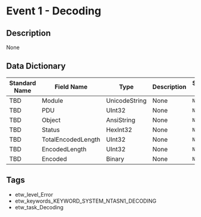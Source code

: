 # Event 1 - Decoding

## Description
None

## Data Dictionary
|Standard Name|Field Name|Type|Description|Sample Value|
|---|---|---|---|---|
|TBD|Module|UnicodeString|None|`None`|
|TBD|PDU|UInt32|None|`None`|
|TBD|Object|AnsiString|None|`None`|
|TBD|Status|HexInt32|None|`None`|
|TBD|TotalEncodedLength|UInt32|None|`None`|
|TBD|EncodedLength|UInt32|None|`None`|
|TBD|Encoded|Binary|None|`None`|

## Tags
* etw_level_Error
* etw_keywords_KEYWORD_SYSTEM_NTASN1_DECODING
* etw_task_Decoding